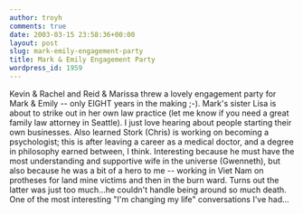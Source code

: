 ```yaml
---
author: troyh
comments: true
date: 2003-03-15 23:58:36+00:00
layout: post
slug: mark-emily-engagement-party
title: Mark & Emily Engagement Party
wordpress_id: 1959
---
```


Kevin & Rachel and Reid & Marissa threw a lovely engagement party for Mark & Emily -- only EIGHT years in the making ;-).  Mark's sister Lisa is about to strike out in her own law practice (let me know if you need a great family law attorney in Seattle).  I just love hearing about people starting their own businesses.  Also learned Stork (Chris) is working on becoming a psychologist; this is after leaving a career as a medical doctor, and a degree in philosophy earned between, I think.  Interesting because he must have the most understanding and supportive wife in the universe (Gwenneth), but also because he was a bit of a hero to me -- working in Viet Nam on protheses for land mine victims and then in the burn ward.  Turns out the latter was just too much...he couldn't handle being around so much death.  One of the most interesting "I'm changing my life" conversations I've had...
